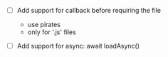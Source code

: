 - [ ] Add support for callback before requiring the file
  - use pirates
  - only for '.js' files

- [ ] Add support for async: await loadAsync()
